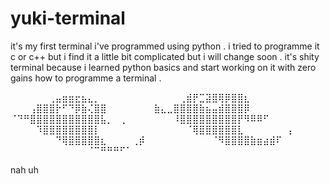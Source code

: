 # yuki-terminal

it's my first terminal i've programmed using python . i tried to programme it c or c++ but i find it a little bit complicated but i will change soon . it's shity terminal because i learned python basics and start working on it with zero gains how to programme a terminal . 

⠀⠀⠀⠀⠀⠀⢀⣤⣶⣶⣖⣦⣄⡀⠀⠀⠀⠀⠀⠀⠀⠀
⠀⠀⠀⠀⢀⣾⡟⣉⣽⣿⢿⡿⣿⣿⣆⠀⠀⠀⠀⠀⠀⠀
⠀⠀⠀⢠⣿⣿⣿⡗⠋⠙⡿⣷⢌⣿⣿⠀⠀⠀⠀⠀⠀⠀
⣷⣄⣀⣿⣿⣿⣿⣷⣦⣤⣾⣿⣿⣿⡿⠀⠀⠀⠀⠀⠀⠀
⠈⠙⠛⣿⣿⣿⣿⣿⣿⣿⣿⣿⣿⣿⣧⡀⠀⢀⠀⠀⠀⠀
⠀⠀⠀⠸⣿⣿⣿⣿⣿⣿⣿⣿⣿⡟⠻⠿⠿⠋⠀⠀⠀⠀
⠀⠀⠀⠀⠹⣿⣿⣿⣿⣿⣿⣿⣿⡇⠀⠀⠀⠀⠀⠀⠀⠀
⠀⠀⠀⠀⠀⠈⢿⣿⣿⣿⣿⣿⣿⣇⠀⠀⠀⠀⠀⠀⠀⡄
⠀⠀⠀⠀⠀⠀⠀⠙⢿⣿⣿⣿⣿⣿⣆⠀⠀⠀⠀⢀⡾⠀
⠀⠀⠀⠀⠀⠀⠀⠀⠀⠈⠻⣿⣿⣿⣿⣷⣶⣴⣾⠏⠀⠀
⠀⠀⠀⠀⠀⠀⠀⠀⠀⠀⠀⠀⠈⠉⠛⠛⠛⠋⠁⠀⠀⠀

nah uh
